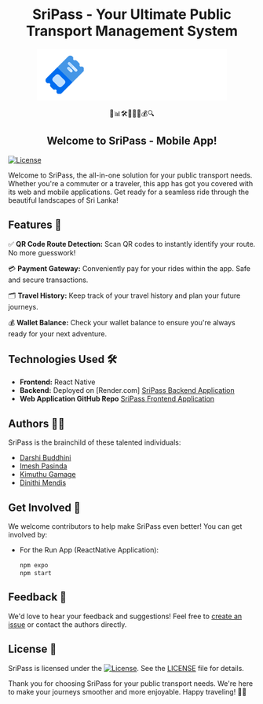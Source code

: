 <h1 align="center">SriPass - Your Ultimate Public Transport Management System</h1>
<p align="center">
  <img src="https://github.com/SriPass/SriPass-MOBILE-APP/blob/dev/assets/images/logov2.png" alt="SriPass Logo" />
</p>

<p align="center">
  🚌📊🛠️👮🧑‍✈️💰🔍
</p>

<h2 align="center">Welcome to SriPass - Mobile App!</h2>

[![License](https://img.shields.io/badge/license-MIT-blue.svg)](https://opensource.org/licenses/MIT)

Welcome to SriPass, the all-in-one solution for your public transport needs. Whether you're a commuter or a traveler, this app has got you covered with its web and mobile applications. Get ready for a seamless ride through the beautiful landscapes of Sri Lanka!

## Features 🌟

✅ **QR Code Route Detection:** Scan QR codes to instantly identify your route. No more guesswork!

💳 **Payment Gateway:** Conveniently pay for your rides within the app. Safe and secure transactions.

🗂️ **Travel History:** Keep track of your travel history and plan your future journeys.

💰 **Wallet Balance:** Check your wallet balance to ensure you're always ready for your next adventure.

## Technologies Used 🛠️

- **Frontend:** React Native
- **Backend:** Deployed on [Render.com] [SriPass Backend Application](https://sripass.onrender.com/)
- **Web Application GitHub Repo** [SriPass Frontend Application](https://github.com/SriPass/SriPass-WEB-APP)

## Authors 👩‍💻

SriPass is the brainchild of these talented individuals:

- [Darshi Buddhini](https://github.com/darshibuddhini)
- [Imesh Pasinda](https://github.com/imeshpasinda)
- [Kimuthu Gamage](https://github.com/kimuthuug)
- [Dinithi Mendis](https://github.com/dinithi27)

## Get Involved 🚀

We welcome contributors to help make SriPass even better! You can get involved by:

- For the Run App (ReactNative Application):
  
  ```
  npm expo
  npm start
  ```

## Feedback 💌

We'd love to hear your feedback and suggestions! Feel free to [create an issue](https://github.com/your-username/sripass/issues) or contact the authors directly.

## License 📜

SriPass is licensed under the [![License](https://img.shields.io/badge/license-MIT-blue.svg)](https://opensource.org/licenses/MIT). See the [LICENSE](LICENSE) file for details.

Thank you for choosing SriPass for your public transport needs. We're here to make your journeys smoother and more enjoyable. Happy traveling! 🚌✨
